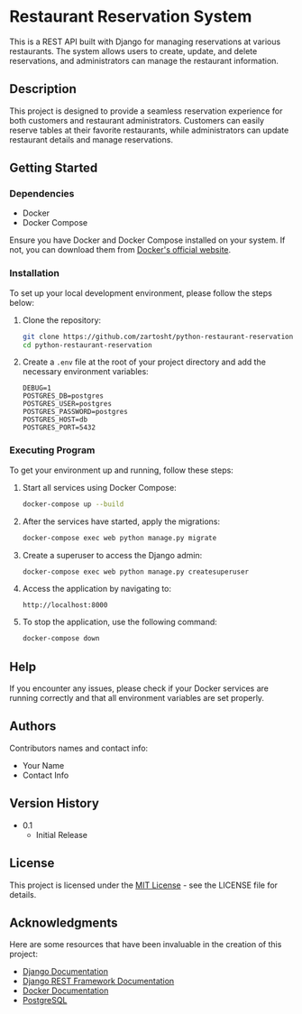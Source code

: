 # Restaurant Reservation System

This is a REST API built with Django for managing reservations at various restaurants. The system allows users to create, update, and delete reservations, and administrators can manage the restaurant information.

## Description

This project is designed to provide a seamless reservation experience for both customers and restaurant administrators. Customers can easily reserve tables at their favorite restaurants, while administrators can update restaurant details and manage reservations.

## Getting Started

### Dependencies

- Docker
- Docker Compose

Ensure you have Docker and Docker Compose installed on your system. If not, you can download them from [Docker's official website](https://www.docker.com/products/docker-desktop).

### Installation

To set up your local development environment, please follow the steps below:

1. Clone the repository:
    ```bash
    git clone https://github.com/zartosht/python-restaurant-reservation.git
    cd python-restaurant-reservation
    ```

2. Create a `.env` file at the root of your project directory and add the necessary environment variables:
    ```env
    DEBUG=1
    POSTGRES_DB=postgres
    POSTGRES_USER=postgres
    POSTGRES_PASSWORD=postgres
    POSTGRES_HOST=db
    POSTGRES_PORT=5432
    ```

### Executing Program

To get your environment up and running, follow these steps:

1. Start all services using Docker Compose:
    ```bash
    docker-compose up --build
    ```

2. After the services have started, apply the migrations:
    ```bash
    docker-compose exec web python manage.py migrate
    ```

3. Create a superuser to access the Django admin:
    ```bash
    docker-compose exec web python manage.py createsuperuser
    ```

4. Access the application by navigating to:
    ```
    http://localhost:8000
    ```

5. To stop the application, use the following command:
    ```bash
    docker-compose down
    ```

## Help

If you encounter any issues, please check if your Docker services are running correctly and that all environment variables are set properly.

## Authors

Contributors names and contact info:

- Your Name  
- Contact Info

## Version History

- 0.1
    - Initial Release

## License

This project is licensed under the [MIT License](LICENSE.txt) - see the LICENSE file for details.

## Acknowledgments

Here are some resources that have been invaluable in the creation of this project:

- [Django Documentation](https://docs.djangoproject.com/en/3.2/)
- [Django REST Framework Documentation](https://www.django-rest-framework.org/)
- [Docker Documentation](https://docs.docker.com/)
- [PostgreSQL](https://www.postgresql.org/)
